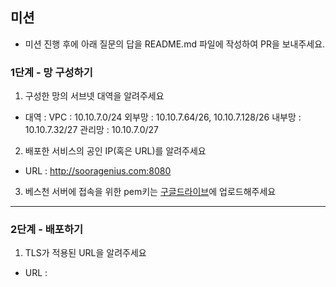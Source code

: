 ## 미션

* 미션 진행 후에 아래 질문의 답을 README.md 파일에 작성하여 PR을 보내주세요.

### 1단계 - 망 구성하기
1. 구성한 망의 서브넷 대역을 알려주세요
- 대역 : 
VPC : 10.10.7.0/24
외부망 : 10.10.7.64/26, 10.10.7.128/26
내부망 : 10.10.7.32/27
관리망 : 10.10.7.0/27
2. 배포한 서비스의 공인 IP(혹은 URL)를 알려주세요

- URL : http://sooragenius.com:8080

3. 베스천 서버에 접속을 위한 pem키는 [구글드라이브](https://drive.google.com/drive/folders/1dZiCUwNeH1LMglp8dyTqqsL1b2yBnzd1?usp=sharing)에 업로드해주세요

---

### 2단계 - 배포하기
1. TLS가 적용된 URL을 알려주세요

- URL : 

